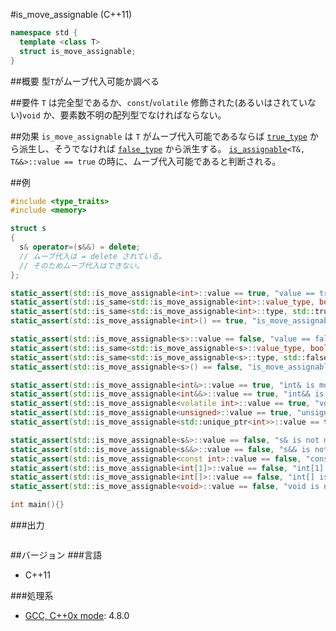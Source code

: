 #is_move_assignable (C++11)
```cpp
namespace std {
  template <class T>
  struct is_move_assignable;
}
```

##概要
型`T`がムーブ代入可能か調べる


##要件
`T` は完全型であるか、`const`/`volatile` 修飾された(あるいはされていない)`void` か、要素数不明の配列型でなければならない。


##効果
`is_move_assignable` は `T` がムーブ代入可能であるならば [`true_type`](./integral_constant-true_type-false_type.md) から派生し、そうでなければ [`false_type`](./integral_constant-true_type-false_type.md) から派生する。 
[`is_assignable`](./is_assignable.md)`<T&, T&&>::value == true` の時に、ムーブ代入可能であると判断される。


##例
```cpp
#include <type_traits>
#include <memory>

struct s
{
  s& operator=(s&&) = delete;
  // ムーブ代入は = delete されている。
  // そのためムーブ代入はできない。
};

static_assert(std::is_move_assignable<int>::value == true, "value == true, int is move assignable");
static_assert(std::is_same<std::is_move_assignable<int>::value_type, bool>::value, "value_type == bool");
static_assert(std::is_same<std::is_move_assignable<int>::type, std::true_type>::value, "type == true_type");
static_assert(std::is_move_assignable<int>() == true, "is_move_assignable<int>() == true");

static_assert(std::is_move_assignable<s>::value == false, "value == false, s is not move assignable");
static_assert(std::is_same<std::is_move_assignable<s>::value_type, bool>::value, "value_type == bool");
static_assert(std::is_same<std::is_move_assignable<s>::type, std::false_type>::value, "type == false_type");
static_assert(std::is_move_assignable<s>() == false, "is_move_assignable<int>() == false");

static_assert(std::is_move_assignable<int&>::value == true, "int& is move assignable");
static_assert(std::is_move_assignable<int&&>::value == true, "int&& is move assignable");
static_assert(std::is_move_assignable<volatile int>::value == true, "volatile int is move assignable");
static_assert(std::is_move_assignable<unsigned>::value == true, "unsigned is move assignable");
static_assert(std::is_move_assignable<std::unique_ptr<int>>::value == true, "std::unique_ptr<int> is move assignable");

static_assert(std::is_move_assignable<s&>::value == false, "s& is not move assignable");
static_assert(std::is_move_assignable<s&&>::value == false, "s&& is not move assignable");
static_assert(std::is_move_assignable<const int>::value == false, "const int is not move assignable");
static_assert(std::is_move_assignable<int[1]>::value == false, "int[1] is not move assignable");
static_assert(std::is_move_assignable<int[]>::value == false, "int[] is not move assignable");
static_assert(std::is_move_assignable<void>::value == false, "void is not move assignable");

int main(){}
```

###出力
```
```

##バージョン
###言語
- C++11

###処理系
- [GCC, C++0x mode](/implementation#gcc.md): 4.8.0

